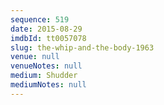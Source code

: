 ```yaml
---
sequence: 519
date: 2015-08-29
imdbId: tt0057078
slug: the-whip-and-the-body-1963
venue: null
venueNotes: null
medium: Shudder
mediumNotes: null
---
```

